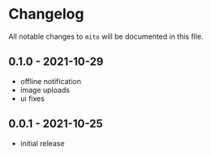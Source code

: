 # Changelog

All notable changes to `mito` will be documented in this file.

## 0.1.0 - 2021-10-29

- offline notification
- image uploads
- ui fixes

## 0.0.1 - 2021-10-25

- initial release

